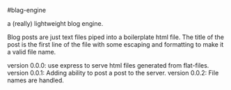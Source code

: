 #blag-engine

a (really) lightweight blog engine.

Blog posts are just text files piped into a boilerplate html file. The title of the post is the first line of the file with some escaping and formatting to make it a valid file name. 

version 0.0.0: use express to serve html files generated from flat-files.
version 0.0.1: Adding ability to post a post to the server.
version 0.0.2: File names are handled.
